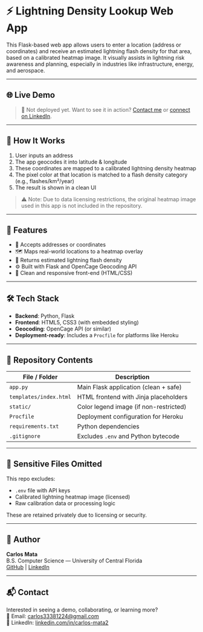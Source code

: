 # ⚡ Lightning Density Lookup Web App

This Flask-based web app allows users to enter a location (address or coordinates) and receive an estimated lightning flash density for that area, based on a calibrated heatmap image. It visually assists in lightning risk awareness and planning, especially in industries like infrastructure, energy, and aerospace.

---

## 🌐 Live Demo
> 🚫 Not deployed yet. Want to see it in action? [Contact me](mailto:carlos33381224@gmail.com) or [connect on LinkedIn](https://www.linkedin.com/in/carlos-mata2).

---

## 🧠 How It Works

1. User inputs an address
2. The app geocodes it into latitude & longitude
3. These coordinates are mapped to a calibrated lightning density heatmap
4. The pixel color at that location is matched to a flash density category (e.g., flashes/km²/year)
5. The result is shown in a clean UI

> ⚠️ Note: Due to data licensing restrictions, the original heatmap image used in this app is not included in the repository.

---

## 🚀 Features

- 📍 Accepts addresses or coordinates
- 🗺️ Maps real-world locations to a heatmap overlay
- 🎯 Returns estimated lightning flash density
- ⚙️ Built with Flask and OpenCage Geocoding API
- 🧼 Clean and responsive front-end (HTML/CSS)

---

## 🛠 Tech Stack

- **Backend**: Python, Flask
- **Frontend**: HTML5, CSS3 (with embedded styling)
- **Geocoding**: OpenCage API (or similar)
- **Deployment-ready**: Includes a `Procfile` for platforms like Heroku

---

## 📂 Repository Contents

| File / Folder         | Description                              |
|-----------------------|------------------------------------------|
| `app.py`              | Main Flask application (clean + safe)    |
| `templates/index.html`| HTML frontend with Jinja placeholders    |
| `static/`             | Color legend image (if non-restricted)   |
| `Procfile`            | Deployment configuration for Heroku      |
| `requirements.txt`    | Python dependencies                      |
| `.gitignore`          | Excludes `.env` and Python bytecode      |

---

## 🔐 Sensitive Files Omitted

This repo excludes:
- `.env` file with API keys
- Calibrated lightning heatmap image (licensed)
- Raw calibration data or processing logic

These are retained privately due to licensing or security.

---

## 👤 Author

**Carlos Mata**  
B.S. Computer Science — University of Central Florida  
[GitHub](https://github.com/carlosmiguel1224) | [LinkedIn](https://www.linkedin.com/in/carlos-mata2)

---

## 📬 Contact

Interested in seeing a demo, collaborating, or learning more?  
📩 Email: [carlos33381224@gmail.com](mailto:carlos33381224@gmail.com)  
🔗 LinkedIn: [linkedin.com/in/carlos-mata2](https://www.linkedin.com/in/carlos-mata2)

